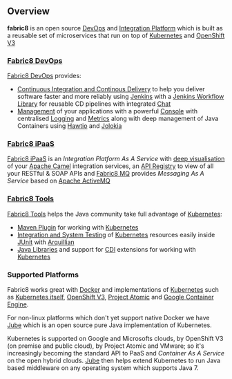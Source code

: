 ## Overview

<strong>fabric8</strong> is an open source <a href="http://fabric8.io/guide/fabric8DevOps.html">DevOps</a> and <a href="http://fabric8.io/guide/ipaas.html">Integration Platform</a> which is built as a reusable set of microservices that run on top of <a href="http://kubernetes.io/">Kubernetes</a> and <a href="http://www.openshift.org/">OpenShift V3</a>


### [Fabric8 DevOps](fabric8DevOps.html)

[Fabric8 DevOps](fabric8DevOps.html) provides:

* <a href="http://fabric8.io/guide/cdelivery.html">Continuous Integration and Continous Delivery</a> to help you deliver software faster and more reliably using <a href="https://jenkins-ci.org/">Jenkins</a> with a [Jenkins Workflow Library](jenkinsWorkflowLibrary.html) for reusable CD pipelines with integrated <a href="http://fabric8.io/guide/chat.html">Chat</a>
* <a href="http://fabric8.io/guide/management.html">Management</a> of your applications with a powerful <a href="http://fabric8.io/guide/console.html">Console</a> with centralised <a href="http://fabric8.io/guide/logging.html">Logging</a> and <a href="http://fabric8.io/guide/metrics.html">Metrics</a> along with deep management of Java Containers using <a href="http://hawt.io/">Hawtio</a> and <a href="http://jolokia.org/">Jolokia</a>

### [Fabric8 iPaaS](ipaas.html)

[Fabric8 iPaaS](ipaas.html) is an <i>Integration Platform As A Service</i> with <a href="http://fabric8.io/guide/console.html">deep visualisation</a> of your <a href="http://camel.apache.org/">Apache Camel</a> integration services, an <a href="http://fabric8.io/guide/apiRegistry.html">API Registry</a> to view of all your RESTful &amp; SOAP APIs and <a href="http://fabric8.io/guide/fabric8MQ.html">Fabric8 MQ</a> provides <i>Messaging As A Service</i> based on <a href="http://activemq.apache.org/">Apache ActiveMQ</a>
      
### [Fabric8 Tools](tools.html)

<a href="http://fabric8.io/guide/tools.html">Fabric8 Tools</a></h3> helps the Java community take full advantage of <a href="http://kubernetes.io/">Kubernetes</a>:

<ul>
  <li>
    <a href="http://fabric8.io/guide/mavenPlugin.html">Maven Plugin</a> for working with <a href="http://kubernetes.io/">Kubernetes</a>
  </li>
  <li>
    <a href="http://fabric8.io/guide/testing.html">Integration and System Testing</a> of <a href="http://kubernetes.io/">Kubernetes</a> resources easily inside <a href="http://junit.org/">JUnit</a> with <a href="http://arquillian.org/">Arquillian</a>
  </li>
  <li>
    <a href="http://fabric8.io/guide/javaLibraries.html">Java Libraries</a> and support for <a href="http://fabric8.io/guide/cdi.html">CDI</a> extensions for working with <a href="http://kubernetes.io/">Kubernetes</a>
  </li>
</ul>

### Supported Platforms

Fabric8 works great with [Docker](http://www.docker.com/) and implementations of [Kubernetes](http://kubernetes.io/) such as [Kubernetes itself](http://kubernetes.io/), [OpenShift V3](http://openshift.github.io/), [Project Atomic](http://www.projectatomic.io/) and [Google Container Engine](https://cloud.google.com/container-engine/).

For non-linux platforms which don't yet support native Docker we have [Jube](jube/index.html) which is an open source pure Java implementation of Kubernetes.

Kubernetes is supported on Google and Microsofts clouds, by OpenShift V3 (on premise and public cloud), by Project Atomic and VMware; so it's increasingly becoming the standard API to PaaS and _Container As A Service_ on the open hybrid clouds. [Jube](jube.html) then helps extend Kubernetes to run Java based middleware on any operating system which supports Java 7.

